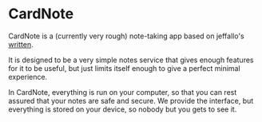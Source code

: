 # CardNote
CardNote is a (currently very rough) note-taking app based on jeffallo's [written](https://github.com/jeffalo/written).

It is designed to be a very simple notes service that gives enough features for it to be useful, but just limits itself
enough to give a perfect minimal experience.

In CardNote, everything is run on your computer, so that you can rest assured that your notes are safe and secure.
We provide the interface, but everything is stored on your device, so nobody but you gets to see it.
